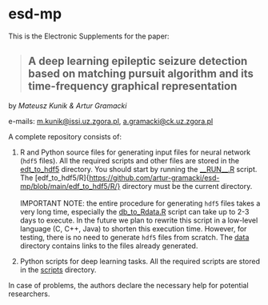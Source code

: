 # esd-mp

This is the Electronic Supplements for the paper:

> ## A deep learning epileptic seizure detection based on matching pursuit algorithm and its time-frequency graphical representation ##

by *Mateusz Kunik & Artur Gramacki*

e-mails:  m.kunik@issi.uz.zgora.pl, a.gramacki@ck.uz.zgora.pl

A complete repository consists of:
1. R and Python source files for generating input files for neural network (`hdf5` files). All the required scripts and other files are stored in the [edt_to_hdf5](https://github.com/artur-gramacki/esd-mp/tree/main/edf_to_hdf5) directory. You should start by running the [\_\_RUN\_\_.R](https://github.com/artur-gramacki/esd-mp/blob/main/edf_to_hdf5/R/__RUN__.R) script. The [edf_to_hdf5/R]{https://github.com/artur-gramacki/esd-mp/blob/main/edf_to_hdf5/R/} directory must be the current directory. <br><br> IMPORTANT NOTE: the entire procedure for generating `hdf5` files takes a very long time, especially the [db_to_Rdata.R](https://github.com/artur-gramacki/esd-mp/blob/main/edf_to_hdf5/R/db_to_Rdata.R) script can take up to 2-3 days to execute. In the future we plan to rewrite this script in a low-level language (C, C++, Java) to shorten this execution time. However, for testing, there is no need to generate `hdf5` files from scratch. The [data](https://github.com/artur-gramacki/esd-mp/tree/main/data) directory contains links to the files already generated.

3. Python scripts for deep learning tasks. All the required scripts are stored in the [scripts](https://github.com/artur-gramacki/esd-mp/tree/main/scripts) directory.


In case of problems, the authors declare the necessary help for potential researchers.
